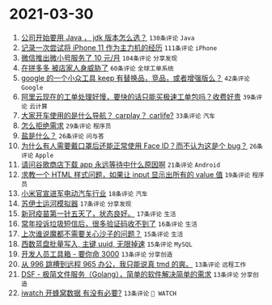 # 2021-03-30

1. [公司开始要用 Java ， jdk 版本怎么选？](https://www.v2ex.com/t/766378) `130条评论` `Java`
1. [记录一次尝试将 iPhone 11 作为主力机的经历](https://www.v2ex.com/t/766389) `111条评论` `iPhone`
1. [微信推出微小号服务了 10 元/月](https://www.v2ex.com/t/766369) `104条评论` `分享发现`
1. [在拼多多 被店家人身威胁了](https://www.v2ex.com/t/766489) `60条评论` `全球工单系统`
1. [google 的一个小众工具 keep 有替换品，竞品，或者增强版么？](https://www.v2ex.com/t/766397) `42条评论` `Google`
1. [阿里云现在的工单处理好慢，要快的话只能买极速工单包吗？收费好贵](https://www.v2ex.com/t/766527) `39条评论` `云计算`
1. [大家开车使用的是什么导航？ carplay？ carlife?](https://www.v2ex.com/t/766561) `33条评论` `汽车`
1. [怎么拒绝需求](https://www.v2ex.com/t/766382) `29条评论` `程序员`
1. [盐是什么？](https://www.v2ex.com/t/766572) `26条评论` `问与答`
1. [为什么有人需要戴口罩后还能正常使用 Face ID？而不认为这是个 bug？](https://www.v2ex.com/t/766486) `26条评论` `Apple`
1. [请问谷歌商店下载 app 永远等待中什么原因啊](https://www.v2ex.com/t/766425) `21条评论` `Android`
1. [求教一个 HTML 样式问题，如果让 input 显示出所有的 value 值](https://www.v2ex.com/t/766570) `19条评论` `程序员`
1. [小米官宣进军电动汽车行业](https://www.v2ex.com/t/766587) `18条评论` `汽车`
1. [苏伊士运河模拟器](https://www.v2ex.com/t/766518) `17条评论` `分享发现`
1. [新冠疫苗第一针五天了，状态良好。](https://www.v2ex.com/t/766410) `17条评论` `生活`
1. [常年投诉垃圾短信后，很多验证码收不到了](https://www.v2ex.com/t/766399) `16条评论` `生活`
1. [上次谁说魔都不需要关心沙子的问题？](https://www.v2ex.com/t/766581) `15条评论` `生活`
1. [西数蓝盘批量写入, 主键 uuid, 无限掉速](https://www.v2ex.com/t/766549) `15条评论` `MySQL`
1. [开发人员工具箱 - 要你命 3000](https://www.v2ex.com/t/766507) `13条评论` `分享创造`
1. [从 996 跳槽到远程 965 办公，我只能说真 tmd 的爽。](https://www.v2ex.com/t/766497) `13条评论` `远程工作`
1. [DSF - 极简文件服务（Golang），简单的软件解决简单的需求](https://www.v2ex.com/t/766471) `13条评论` `分享创造`
1. [iwatch 开蜂窝数据 有没有必要?](https://www.v2ex.com/t/766437) `13条评论` ` WATCH`
